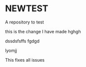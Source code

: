 # NEWTEST

A repository to test

this is the change I have made
hghgh

dssdsfsffs
fgdgd

lyomjj

This fixes all issues
